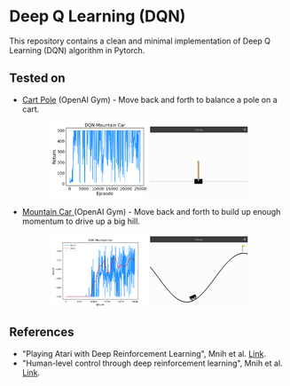 # Deep Q Learning (DQN)
This repository contains a clean and minimal implementation of Deep Q Learning (DQN) algorithm in Pytorch.

## Tested on
* [Cart Pole](https://www.gymlibrary.dev/environments/classic_control/cart_pole/) (OpenAI Gym) - Move back and forth to balance a pole on a cart.

<p align="center">
<img src=".media/dqn_cartpole.png" width="35%"/>
<img src=".media/dqn_cartpole.gif" width="35%"/>
</p>

* [Mountain Car ](https://www.gymlibrary.dev/environments/classic_control/mountain_car/) (OpenAI Gym) - Move back and forth to build up enough momentum to drive up a big hill.

<p align="center">
<img src=".media/dqn_mountain_car.png" width="35%"/>
<img src=".media/dqn_mountain_car.gif" width="35%"/>
</p>

## References
* "Playing Atari with Deep Reinforcement Learning", Mnih et al. [Link](https://www.cs.toronto.edu/~vmnih/docs/dqn.pdf).
* "Human-level control through deep reinforcement learning", Mnih et al. [Link](https://web.stanford.edu/class/psych209/Readings/MnihEtAlHassibis15NatureControlDeepRL.pdf).
